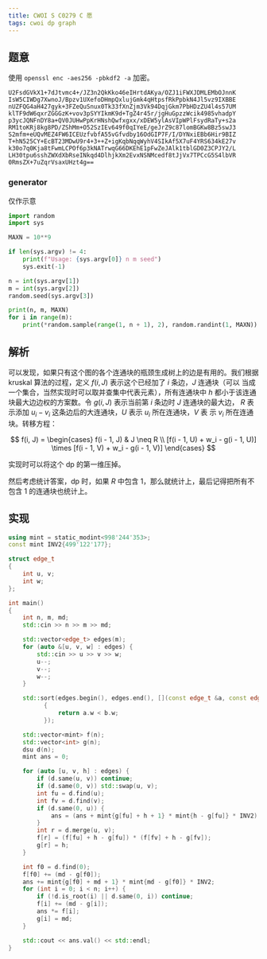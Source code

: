 ```yaml
---
title: CWOI S C0279 C 愿
tags: cwoi dp graph
---
```


## 题意

使用 `openssl enc -aes256 -pbkdf2 -a` 加密。

```
U2FsdGVkX1+7dJtvmc4+/JZ3n2QkKko46eIHrtdAKya/OZJ1iFWXJDMLEMbOJnnK
IsW5CIWDg7XwnoJ/Bpzv1UXefoDHmpQxlujGmk4qHtpsfRkPpbkN4Jl5vz9IXBBE
nUZFQG4aH427gyk+3FZeQuSnux0Tk33fXnZjm3Vk94DqjGkm7PbHDzZU4l4s57UM
klTF9dW6qxrZGGGzK+vov3pSYYIkmK9d+TgZ4r45r/jgHuGpzzWcik4985vhadpY
p3ycJQNFnDY8a+QV0JUHwPpKrHNshQwfxgxx/xDEW5ylAsVIpWPlFsydRaTy+s2a
RM1toKRj8kg8PD/ZShMm+O52SzIEv649f0qIYeE/geJrZ9c87lomBGKw8Bz5swJ3
S2mfm+eUQvMEZ4FW6ICEUzfvbfA55vGfvdby16OdGIP7F/I/DYNxiEBb6Hir9BIZ
T+hN525CY+EcBT23MDwU9r4+3++Z+igKqbNqqWyhV4SIkAf5X7uF4YRS634kE27v
k30o7q0Kja8tFwmLCPOf6p3kNATrwqG66DKEhE1pFwZeJAlk1tblGD0Z3CPJY2/L
LH30tpu6sshZWXdXbRseINkqd4DlhjkXm2EvxNSNMcedf8tJjVx7TPCcG5S4lbVR
0RmsZX+7uZqrVsaxUHzt4g==
```

### generator

仅作示意

```python
import random
import sys

MAXN = 10**9

if len(sys.argv) != 4:
    print(f"Usage: {sys.argv[0]} n m seed")
    sys.exit(-1)

n = int(sys.argv[1])
m = int(sys.argv[2])
random.seed(sys.argv[3])

print(n, m, MAXN)
for i in range(m):
    print(*random.sample(range(1, n + 1), 2), random.randint(1, MAXN))
```

## 解析

可以发现，如果只有这个图的各个连通块的瓶颈生成树上的边是有用的。我们根据
kruskal 算法的过程，定义 $f(i, J)$ 表示这个已经加了 $i$ 条边，$J$ 连通块（可以
当成一个集合，当然实现时可以取并查集中代表元素），所有连通块中 $h$ 都小于该连通
块最大边边权的方案数。令 $g(i, J)$ 表示当前第 $i$ 条边时 $J$ 连通块的最大边，
$R$ 表示添加 $u_i - v_i$ 这条边后的大连通块，$U$ 表示 $u_i$ 所在连通块，$V$ 表
示 $v_i$ 所在连通块。转移方程：

$$
f(i, J) = 
\begin{cases}
f(i - 1, J) & J \neq R \\
[f(i - 1, U) + w_i - g(i - 1, U)] \times [f(i - 1, V) + w_i - g(i - 1, V)]
\end{cases}
$$

实现时可以将这个 dp 的第一维压掉。

然后考虑统计答案，dp 时，如果 $R$ 中包含 1，那么就统计上，最后记得把所有不包含
1 的连通块也统计上。

## 实现

```cpp
using mint = static_modint<998'244'353>;
const mint INV2{499'122'177};

struct edge_t
{
	int u, v;
	int w;
};

int main()
{
	int n, m, md;
	std::cin >> n >> m >> md;

	std::vector<edge_t> edges(m);
	for (auto &[u, v, w] : edges) {
		std::cin >> u >> v >> w;
		u--;
		v--;
		w--;
	}

	std::sort(edges.begin(), edges.end(), [](const edge_t &a, const edge_t &b)
		  {
			  return a.w < b.w;
		  });

	std::vector<mint> f(n);
	std::vector<int> g(n);
	dsu d(n);
	mint ans = 0;

	for (auto [u, v, h] : edges) {
		if (d.same(u, v)) continue;
		if (d.same(0, v)) std::swap(u, v);
		int fu = d.find(u);
		int fv = d.find(v);
		if (d.same(0, u)) {
			ans = (ans + mint{g[fu] + h + 1} * mint{h - g[fu]} * INV2) * mint{f[fv] + h - g[fv]};
		}
		int r = d.merge(u, v);
		f[r] = (f[fu] + h - g[fu]) * (f[fv] + h - g[fv]);
		g[r] = h;
	}

	int f0 = d.find(0);
	f[f0] += (md - g[f0]);
	ans += mint{g[f0] + md + 1} * mint{md - g[f0]} * INV2;
	for (int i = 0; i < n; i++) {
		if (!d.is_root(i) || d.same(0, i)) continue;
		f[i] += (md - g[i]);
		ans *= f[i];
		g[i] = md;
	}

	std::cout << ans.val() << std::endl;
}
```
